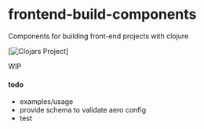 # frontend-build-components

Components for building front-end projects with clojure

[![Clojars Project](https://img.shields.io/clojars/v/mrmcc3/frontend-build-components.svg)]

WIP

#### todo

- examples/usage
- provide schema to validate aero config
- test



